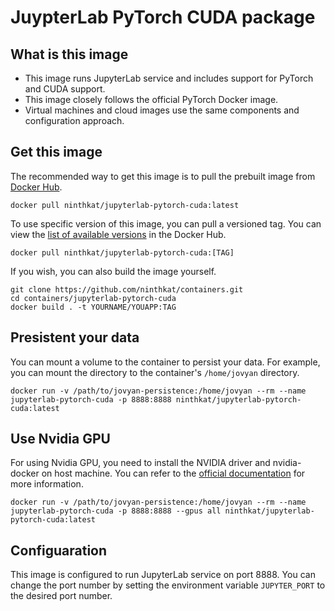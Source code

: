 # JuypterLab PyTorch CUDA package

## What is this image
* This image runs JupyterLab service and includes support for PyTorch and CUDA support.
* This image closely follows the official PyTorch Docker image.
* Virtual machines and cloud images use the same components and configuration approach. 

## Get this image
The recommended way to get this image is to pull the prebuilt image from [Docker Hub](https://hub.docker.com/repository/docker/ninthkat/jupyterlab-pytorch-cuda/general).

```
docker pull ninthkat/jupyterlab-pytorch-cuda:latest
```

To use specific version of this image, you can pull a versioned tag. You can view the [list of available versions](https://hub.docker.com/repository/docker/ninthkat/jupyterlab-pytorch-cuda/tags) in the Docker Hub.
```
docker pull ninthkat/jupyterlab-pytorch-cuda:[TAG]
```

If you wish, you can also build the image yourself.
```
git clone https://github.com/ninthkat/containers.git
cd containers/jupyterlab-pytorch-cuda
docker build . -t YOURNAME/YOUAPP:TAG
```

## Presistent your data
You can mount a volume to the container to persist your data. For example, you can mount the directory to the container's `/home/jovyan` directory.

```
docker run -v /path/to/jovyan-persistence:/home/jovyan --rm --name jupyterlab-pytorch-cuda -p 8888:8888 ninthkat/jupyterlab-pytorch-cuda:latest
```

## Use Nvidia GPU
For using Nvidia GPU, you need to install the NVIDIA driver and nvidia-docker on host machine. You can refer to the [official documentation](https://docs.nvidia.com/datacenter/cloud-native/container-toolkit/latest/install-guide.html) for more information.
```
docker run -v /path/to/jovyan-persistence:/home/jovyan --rm --name jupyterlab-pytorch-cuda -p 8888:8888 --gpus all ninthkat/jupyterlab-pytorch-cuda:latest
```

## Configuaration
This image is configured to run JupyterLab service on port 8888. You can change the port number by setting the environment variable `JUPYTER_PORT` to the desired port number.
